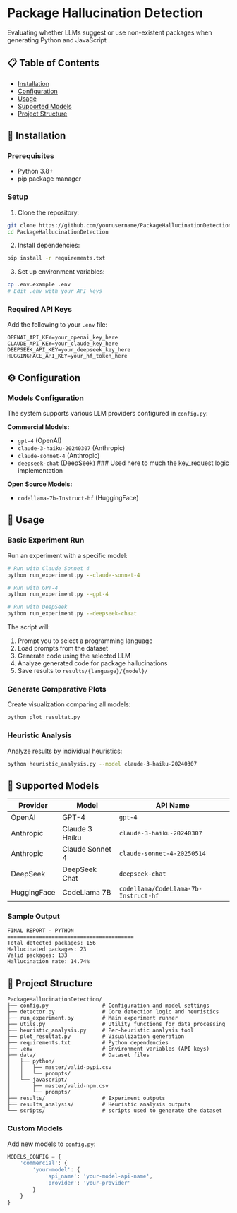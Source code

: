 # Package Hallucination Detection

Evaluating whether LLMs suggest or use non-existent packages when generating Python and JavaScript .

## 📋 Table of Contents


- [Installation](#installation)
- [Configuration](#configuration)
- [Usage](#usage)
- [Supported Models](#supported-models)
- [Project Structure](#project-structure)



## 🚀 Installation

### Prerequisites

- Python 3.8+
- pip package manager

### Setup

1. Clone the repository:
```bash
git clone https://github.com/yourusername/PackageHallucinationDetection.git
cd PackageHallucinationDetection
```

2. Install dependencies:
```bash
pip install -r requirements.txt
```

3. Set up environment variables:
```bash
cp .env.example .env
# Edit .env with your API keys
```

### Required API Keys

Add the following to your `.env` file:

```env
OPENAI_API_KEY=your_openai_key_here
CLAUDE_API_KEY=your_claude_key_here
DEEPSEEK_API_KEY=your_deepseek_key_here
HUGGINGFACE_API_KEY=your_hf_token_here
```

## ⚙️ Configuration

### Models Configuration

The system supports various LLM providers configured in `config.py`:

**Commercial Models:**
- `gpt-4` (OpenAI)
- `claude-3-haiku-20240307` (Anthropic)
- `claude-sonnet-4` (Anthropic)
- `deepseek-chat` (DeepSeek)  ### Used here to much the key_request logic implementation 

**Open Source Models:**
- `codellama-7b-Instruct-hf` (HuggingFace)


## 📖 Usage

### Basic Experiment Run

Run an experiment with a specific model:

```bash
# Run with Claude Sonnet 4
python run_experiment.py --claude-sonnet-4

# Run with GPT-4
python run_experiment.py --gpt-4

# Run with DeepSeek
python run_experiment.py --deepseek-chaat
```

The script will:
1. Prompt you to select a programming language
2. Load prompts from the dataset
3. Generate code using the selected LLM
4. Analyze generated code for package hallucinations
5. Save results to `results/{language}/{model}/`



### Generate Comparative Plots

Create visualization comparing all models:

```bash
python plot_resultat.py
```
### Heuristic Analysis

Analyze results by individual heuristics:

```bash
python heuristic_analysis.py --model claude-3-haiku-20240307
```

## 🤖 Supported Models

| Provider | Model | API Name |
|----------|-------|----------|
| OpenAI | GPT-4 | `gpt-4` |
| Anthropic | Claude 3 Haiku | `claude-3-haiku-20240307` |
| Anthropic | Claude Sonnet 4 | `claude-sonnet-4-20250514` |
| DeepSeek | DeepSeek Chat | `deepseek-chat` |
| HuggingFace | CodeLlama 7B | `codellama/CodeLlama-7b-Instruct-hf` |



### Sample Output

```
FINAL REPORT - PYTHON
========================================
Total detected packages: 156
Hallucinated packages: 23
Valid packages: 133
Hallucination rate: 14.74%
```

## 📁 Project Structure

```
PackageHallucinationDetection/
├── config.py                 # Configuration and model settings
├── detector.py               # Core detection logic and heuristics
├── run_experiment.py         # Main experiment runner
├── utils.py                  # Utility functions for data processing
├── heuristic_analysis.py     # Per-heuristic analysis tool
├── plot_resultat.py          # Visualization generation
├── requirements.txt          # Python dependencies
├── .env                      # Environment variables (API keys)
├── data/                     # Dataset files
│   ├── python/
│   │   ├── master/valid-pypi.csv
│   │   └── prompts/
│   └── javascript/
│       ├── master/valid-npm.csv
│       └── prompts/
├── results/                  # Experiment outputs
├── results_analysis/         # Heuristic analysis outputs
└── scripts/                  # scripts used to generate the dataset 
```

### Custom Models

Add new models to `config.py`:

```python
MODELS_CONFIG = {
    'commercial': {
        'your-model': {
            'api_name': 'your-model-api-name',
            'provider': 'your-provider'
        }
    }
}
```


